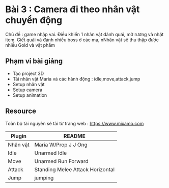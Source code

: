 # Bài 3 : Camera đi theo nhân vật chuyển động

Chủ đề : game nhập vai. Điều khiển 1 nhân vật đánh quái, mở rương và nhặt item. Giết quái và đánh nhiều boss ở các ma, nNhân vật sẽ thu thập được nhiều Gold và vật phẩm

## Phạm vi bài giảng
- Tạo project 3D
- Tải nhân vật Maria và các hành động : idle,move,attack,jump
- Setup nhân vật
- Setup camera
- Setup animation

## Resource

Toàn bộ tài nguyên sẽ tải từ trang web : https://www.mixamo.com

| Plugin | README |
| ------ | ------ |
| Nhân vật | Maria W/Prop J J Ong |
| Idle | Unarmed Idle |
| Move | Unarmed Run Forward |
| Attack | Standing Melee Attack Horizontal |
| Jump | jumping |
